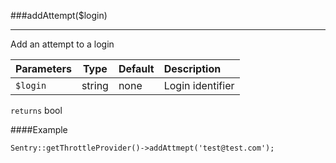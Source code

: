 <a id="addAttempt"></a>
###addAttempt($login)

----------

Add an attempt to a login

Parameters                   | Type            | Default       | Description
:--------------------------- | :-------------: | :------------ | :--------------
`$login`                     | string          | none          | Login identifier

`returns` bool

####Example

	Sentry::getThrottleProvider()->addAttmept('test@test.com');